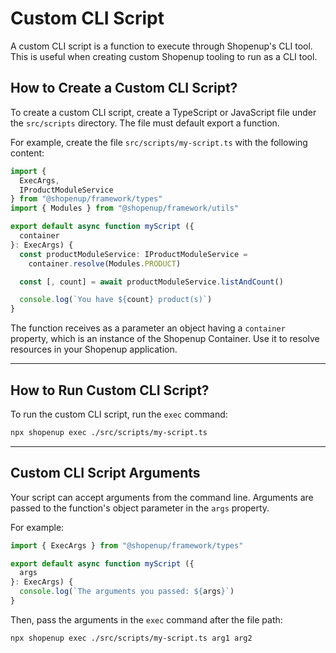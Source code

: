 # Custom CLI Script

A custom CLI script is a function to execute through Shopenup's CLI tool. This is useful when creating custom Shopenup tooling to run as a CLI tool.

## How to Create a Custom CLI Script?

To create a custom CLI script, create a TypeScript or JavaScript file under the `src/scripts` directory. The file must default export a function.

For example, create the file `src/scripts/my-script.ts` with the following content:

```ts title="src/scripts/my-script.ts"
import { 
  ExecArgs,
  IProductModuleService
} from "@shopenup/framework/types"
import { Modules } from "@shopenup/framework/utils"

export default async function myScript ({
  container
}: ExecArgs) {
  const productModuleService: IProductModuleService = 
    container.resolve(Modules.PRODUCT)

  const [, count] = await productModuleService.listAndCount()

  console.log(`You have ${count} product(s)`)
}
```

The function receives as a parameter an object having a `container` property, which is an instance of the Shopenup Container. Use it to resolve resources in your Shopenup application.

---

## How to Run Custom CLI Script?

To run the custom CLI script, run the `exec` command:

```bash
npx shopenup exec ./src/scripts/my-script.ts
```

---

## Custom CLI Script Arguments

Your script can accept arguments from the command line. Arguments are passed to the function's object parameter in the `args` property.

For example:

```ts
import { ExecArgs } from "@shopenup/framework/types"

export default async function myScript ({
  args
}: ExecArgs) {
  console.log(`The arguments you passed: ${args}`)
}
```

Then, pass the arguments in the `exec` command after the file path:

```bash
npx shopenup exec ./src/scripts/my-script.ts arg1 arg2
```